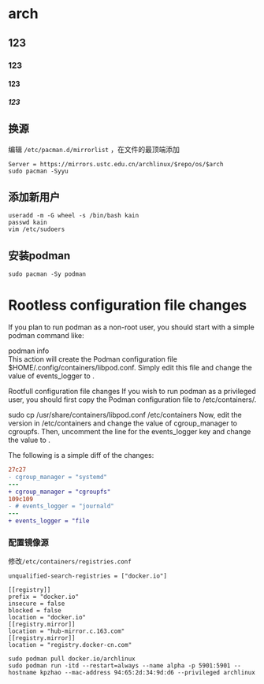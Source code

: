 # arch
## 123
### 123
#### 123
##### 123

## 换源
编辑 `/etc/pacman.d/mirrorlist` ，在文件的最顶端添加  
```
Server = https://mirrors.ustc.edu.cn/archlinux/$repo/os/$arch  
sudo pacman -Syyu
```
## 添加新用户
```
useradd -m -G wheel -s /bin/bash kain  
passwd kain  
vim /etc/sudoers
```

## 安装podman
```
sudo pacman -Sy podman
```

# Rootless configuration file changes
If you plan to run podman as a non-root user, you should start with a simple podman command like:

  podman info  
This action will create the Podman configuration file $HOME/.config/containers/libpod.conf. Simply edit this file and change the value of events_logger to <file>.

Rootfull configuration file changes
If you wish to run podman as a privileged user, you should first copy the Podman configuration file to /etc/containers/.

  sudo cp /usr/share/containers/libpod.conf /etc/containers
Now, edit the version in /etc/containers and change the value of cgroup_manager to cgroupfs. Then, uncomment the line for the events_logger key and change the value to <file>.

The following is a simple diff of the changes:
``` diff
27c27
- cgroup_manager = "systemd"
---
+ cgroup_manager = "cgroupfs"
109c109
- # events_logger = "journald"
---
+ events_logger = "file
```

### 配置镜像源
修改`/etc/containers/registries.conf`  
```
unqualified-search-registries = ["docker.io"]

[[registry]]
prefix = "docker.io"
insecure = false
blocked = false
location = "docker.io"
[[registry.mirror]]
location = "hub-mirror.c.163.com"
[[registry.mirror]]
location = "registry.docker-cn.com"
```
```
sudo podman pull docker.io/archlinux  
sudo podman run -itd --restart=always --name alpha -p 5901:5901 --hostname kpzhao --mac-address 94:65:2d:34:9d:d6 --privileged archlinux
```
